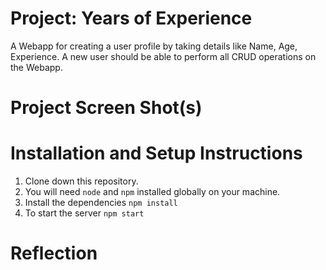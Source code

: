 # Project: Years of Experience

A Webapp for creating a user profile by taking details like Name, Age, Experience.
A new user should be able to perform all CRUD operations on the Webapp.

# Project Screen Shot(s)

# Installation and Setup Instructions

1. Clone down this repository.
2. You will need `node` and `npm` installed globally on your machine.
3. Install the dependencies
   `npm install`
4. To start the server
   `npm start`

# Reflection
